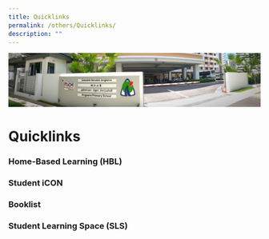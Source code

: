 ```yaml
---
title: Quicklinks
permalink: /others/Quicklinks/
description: ""
---
```

![](/images/About%20Us.jpg)

Quicklinks
==========


### Home-Based Learning (HBL)


### Student iCON


### Booklist


### Student Learning Space (SLS)
